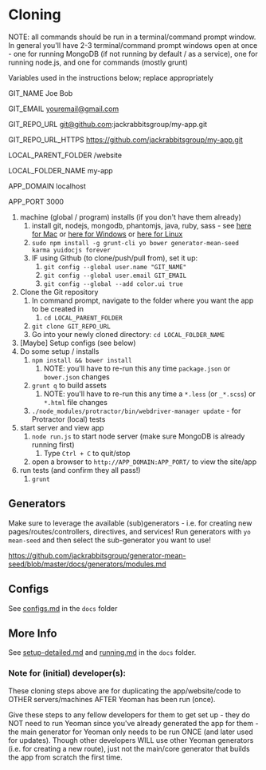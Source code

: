 # Cloning

NOTE: all commands should be run in a terminal/command prompt window.
In general you'll have 2-3 terminal/command prompt windows open at once - one for running MongoDB (if not running by default / as a service), one for running node.js, and one for commands (mostly grunt)

Variables used in the instructions below; replace appropriately

GIT_NAME Joe Bob

GIT_EMAIL youremail@gmail.com

GIT_REPO_URL git@github.com:jackrabbitsgroup/my-app.git

GIT_REPO_URL_HTTPS https://github.com/jackrabbitsgroup/my-app.git

LOCAL_PARENT_FOLDER /website

LOCAL_FOLDER_NAME my-app

APP_DOMAIN localhost

APP_PORT 3000


1. machine (global / program) installs (if you don't have them already)
	1. install git, nodejs, mongodb, phantomjs, java, ruby, sass - see [here for Mac](server-mac.md) or [here for Windows](server-windows.md) or [here for Linux](server-linux.md)
	2. `sudo npm install -g grunt-cli yo bower generator-mean-seed karma yuidocjs forever`
	3. IF using Github (to clone/push/pull from), set it up:
		1. `git config --global user.name "GIT_NAME"`
		2. `git config --global user.email GIT_EMAIL`
		3. `git config --global --add color.ui true`
2. Clone the Git repository
	1. In command prompt, navigate to the folder where you want the app to be created in
		1. `cd LOCAL_PARENT_FOLDER`
	2. `git clone GIT_REPO_URL`
	3. Go into your newly cloned directory: `cd LOCAL_FOLDER_NAME`
3. [Maybe] Setup configs (see below)
4. Do some setup / installs
	1. `npm install && bower install`
		1. NOTE: you'll have to re-run this any time `package.json` or `bower.json` changes
	2. `grunt q` to build assets
		1. NOTE: you'll have to re-run this any time a `*.less` (or `_*.scss`) or `*.html` file changes
	3. `./node_modules/protractor/bin/webdriver-manager update` - for Protractor (local) tests
5. start server and view app
	1. `node run.js` to start node server (make sure MongoDB is already running first)
		1. Type `Ctrl + C` to quit/stop
	2. open a browser to `http://APP_DOMAIN:APP_PORT/` to view the site/app
6. run tests (and confirm they all pass!)
	1. `grunt`



## Generators
Make sure to leverage the available (sub)generators - i.e. for creating new pages/routes/controllers, directives, and services!
Run generators with `yo mean-seed` and then select the sub-generator you want to use!

https://github.com/jackrabbitsgroup/generator-mean-seed/blob/master/docs/generators/modules.md



## Configs
See [configs.md](../files/configs.md) in the `docs` folder



## More Info
See [setup-detailed.md](setup-detailed.md) and [running.md](running.md) in the `docs` folder.


### Note for (initial) developer(s):
These cloning steps above are for duplicating the app/website/code to OTHER servers/machines AFTER Yeoman has been run (once).

Give these steps to any fellow developers for them to get set up - they do NOT need to run Yeoman since you've already generated the app for them - the main generator for Yeoman only needs to be run ONCE (and later used for updates). Though other developers WILL use other Yeoman generators (i.e. for creating a new route), just not the main/core generator that builds the app from scratch the first time.
